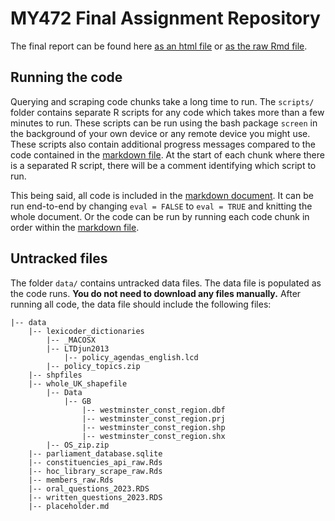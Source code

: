 # MY472 Final Assignment Repository 

The final report can be found here [as an html file](report.html) or [as the raw Rmd file](report.Rmd). 

## Running the code

Querying and scraping code chunks take a long time to run. The `scripts/` folder contains separate R scripts for any code which takes more than a few minutes to run. These scripts can be run using the bash package `screen` in the background of your own device or any remote device you might use. These scripts also contain additional progress messages compared to the code contained in the [markdown file](report.Rmd). At the start of each chunk where there is a separated R script, there will be a comment identifying which script to run.

This being said, all code is included in the [markdown document](report.Rmd). It can be run end-to-end by changing `eval = FALSE` to `eval = TRUE` and knitting the whole document. Or the code can be run by running each code chunk in order within the [markdown file](report.Rmd). 

## Untracked files

The folder `data/` contains untracked data files. The data file is populated as the code runs. **You do not need to download any files manually.** After running all code, the data file should include the following files: 

```
|-- data 
    |-- lexicoder_dictionaries
        |-- _MACOSX
        |-- LTDjun2013
            |-- policy_agendas_english.lcd
        |-- policy_topics.zip
    |-- shpfiles
    |-- whole_UK_shapefile
        |-- Data
            |-- GB 
                |-- westminster_const_region.dbf
                |-- westminster_const_region.prj
                |-- westminster_const_region.shp
                |-- westminster_const_region.shx
        |-- OS_zip.zip
    |-- parliament_database.sqlite 
    |-- constituencies_api_raw.Rds
    |-- hoc_library_scrape_raw.Rds
    |-- members_raw.Rds
    |-- oral_questions_2023.RDS
    |-- written_questions_2023.RDS
    |-- placeholder.md

```